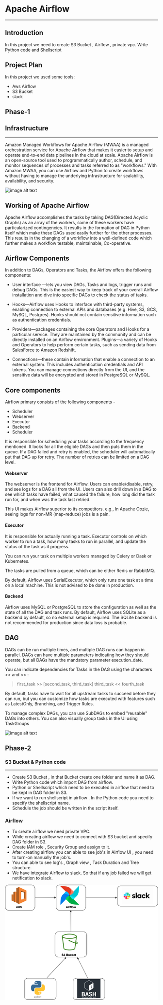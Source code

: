 # Apache Airflow 
---
## Introduction

In this project we need to create S3 Bucket , Airflow , private vpc.
Write Python code and Shellscript

## Project Plan
In this project we used some tools:
- Aws Airflow
- S3 Bucket
- slack

## Phase-1
## Infrastructure
---
Amazon Managed Workflows for Apache Airflow (MWAA) is a managed orchestration service for Apache Airflow that makes it easier to setup and operate end-to-end data pipelines in the cloud at scale. Apache Airflow is an open-source tool used to programmatically author, schedule, and monitor sequences of processes and tasks referred to as "workflows." With Amazon MWAA, you can use Airflow and Python to create workflows without having to manage the underlying infrastructure for scalability, availability, and security. 

![image alt text](https://docs.aws.amazon.com/mwaa/latest/userguide/images/mwaa-architecture.png?raw=)

## Working of Apache Airflow 
Apache Airflow accomplishes the tasks by taking DAG(Directed Acyclic Graphs) as an array of the workers, some of these workers have particularized contingencies. It results in the formation of DAG in Python itself which make these DAGs used easily further for the other processes. This results in the changing of a workflow into a well-defined code which further makes a workflow testable, maintainable, Co-operative.



## Airflow Components
In addition to DAGs, Operators and Tasks, the Airflow offers the following components:
- User interface —lets you view DAGs, Tasks and logs, trigger runs and debug DAGs. This is the easiest way to keep track of your overall Airflow installation and dive into specific DAGs to check the status of tasks.

- Hooks—Airflow uses Hooks to interface with third-party systems, enabling connection to external APIs and databases (e.g. Hive, S3, GCS, MySQL, Postgres). Hooks should not contain sensitive information such as authentication credentials.

- Providers—packages containing the core Operators and Hooks for a particular service. They are maintained by the community and can be directly installed on an Airflow environment.
Plugins—a variety of Hooks and Operators to help perform certain tasks, such as sending data from SalesForce to Amazon Redshift.

- Connections—these contain information that enable a connection to an external system. This includes authentication credentials and API tokens. You can manage connections directly from the UI, and the sensitive data will be encrypted and stored in PostgreSQL or MySQL.


## Core components
Airflow primary consists of the following components -

- Scheduler
- Webserver
- Executor
- Backend
- Scheduler

It is responsible for scheduling your tasks according to the frequency mentioned. It looks for all the eligible DAGs and then puts them in the queue. If a DAG failed and retry is enabled, the scheduler will automatically put that DAG up for retry. The number of retries can be limited on a DAG level.

#### Webserver
The webserver is the frontend for Airflow. Users can enable/disable, retry, and see logs for a DAG all from the UI. Users can also drill down in a DAG to see which tasks have failed, what caused the failure, how long did the task run for, and when was the task last retried.

This UI makes Airflow superior to its competitors. e.g., In Apache Oozie, seeing logs for non-MR (map-reduce) jobs is a pain.

#### Executor
It is responsible for actually running a task. Executor controls on which worker to run a task, how many tasks to run in parallel, and update the status of the task as it progress.

You can run your task on multiple workers managed by Celery or Dask or Kubernetes.

The tasks are pulled from a queue, which can be either Redis or RabbitMQ.

By default, Airflow uses SerialExecutor, which only runs one task at a time on a local machine. This is not advised to be done in production.

#### Backend
Airflow uses MySQL or PostgreSQL to store the configuration as well as the state of all the DAG and task runs. By default, Airflow uses SQLite as a backend by default, so no external setup is required. The SQLite backend is not recommended for production since data loss is probable.

## DAG 
DAGs can be run multiple times, and multiple DAG runs can happen in parallel. DAGs can have multiple parameters indicating how they should operate, but all DAGs have the mandatory parameter execution_date.

You can indicate dependencies for Tasks in the DAG using the characters >> and << :

> first_task >> [second_task, third_task]
> third_task << fourth_task

By default, tasks have to wait for all upstream tasks to succeed before they can run, but you can customize how tasks are executed with features such as LatestOnly, Branching, and Trigger Rules.

To manage complex DAGs, you can use SubDAGs to embed "reusable" DAGs into others. You can also visually group tasks in the UI using TaskGroups

![image alt text](https://assets-global.website-files.com/61e95e54543a7c0a5967ffd1/61fd443d0cc67c714baeae7a_61e95e54543a7cf4d46803a5_Airflow-diagram-3.png?raw=)




## Phase-2
### S3 Bucket & Python code
---
- Create S3 Bucket , in that Bucket create one folder and name it as DAG.
- Write Python code which import DAG from airflow.
- Python or Shellscript which need to be executed in airflow that need to be kept in DAG folder in S3.
- If we want to run shellscript in airflow . In the Python code you need to specify the shellscript name.
- Schedule the job should be written in the script itself.

### Airflow
- To create airflow we need private VPC.
- While creating airflow we need to connect with S3 bucket and specify DAG folder in S3.
- Create IAM role , Security Group and assign to it.
- After creating airflow you can able to see job's in Airflow UI , you need to turn-on  manually the job's.
- You can able to see log's , Graph view , Task Duration and Tree structure.
- We have integrate Airflow to slack. So that if any job failed we will get notification to slack. 

![image alt text](https://github.com/sharanushettar644/Airflow/blob/main/airflow.drawio.png?raw=)
